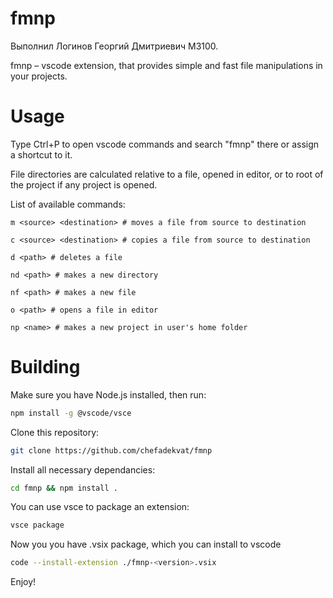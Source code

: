 # fmnp
Выполнил Логинов Георгий Дмитриевич M3100.

fmnp – vscode extension, that provides simple and fast file manipulations in your projects.

# Usage
Type Ctrl+P to open vscode commands and search "fmnp" there or assign a shortcut to it.

File directories are calculated relative to a file, opened in editor, or to root of the project if any project is opened.

List of available commands:
```
m <source> <destination> # moves a file from source to destination
```
```
c <source> <destination> # copies a file from source to destination
```
```
d <path> # deletes a file 
```
```
nd <path> # makes a new directory
```
```
nf <path> # makes a new file
```
```
o <path> # opens a file in editor
```
```
np <name> # makes a new project in user's home folder
```
# Building
Make sure you have Node.js installed, then run:
```sh
npm install -g @vscode/vsce
```

Clone this repository:
```sh
git clone https://github.com/chefadekvat/fmnp
```
Install all necessary dependancies:
```sh
cd fmnp && npm install .
```
You can use vsce to package an extension:
```sh
vsce package
```
Now you you have .vsix package, which you can install to vscode
```sh
code --install-extension ./fmnp-<version>.vsix
```
Enjoy!